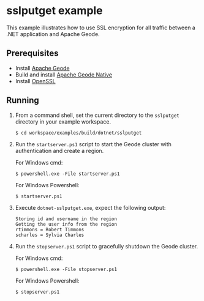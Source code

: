 ﻿# sslputget example
This example illustrates how to use SSL encryption for all traffic between a .NET application and Apache Geode.

## Prerequisites
* Install [Apache Geode](https://geode.apache.org)
* Build and install [Apache Geode Native](https://github.com/apache/geode-native)
* Install [OpenSSL](https://www.openssl.org/)

## Running
1. From a command shell, set the current directory to the `sslputget` directory in your example workspace.

    ```console
    $ cd workspace/examples/build/dotnet/sslputget
    ```

1. Run the `startserver.ps1` script to start the Geode cluster with authentication and create a region.

   For Windows cmd:

    ```console
    $ powershell.exe -File startserver.ps1
    ```

   For Windows Powershell:

    ```console
    $ startserver.ps1
    ```

1. Execute `dotnet-sslputget.exe`, expect the following output:

       Storing id and username in the region
       Getting the user info from the region
       rtimmons = Robert Timmons
       scharles = Sylvia Charles 

1. Run the `stopserver.ps1` script to gracefully shutdown the Geode cluster.

   For Windows cmd:

    ```console
    $ powershell.exe -File stopserver.ps1
    ```

   For Windows Powershell:

    ```console
    $ stopserver.ps1
    ```
